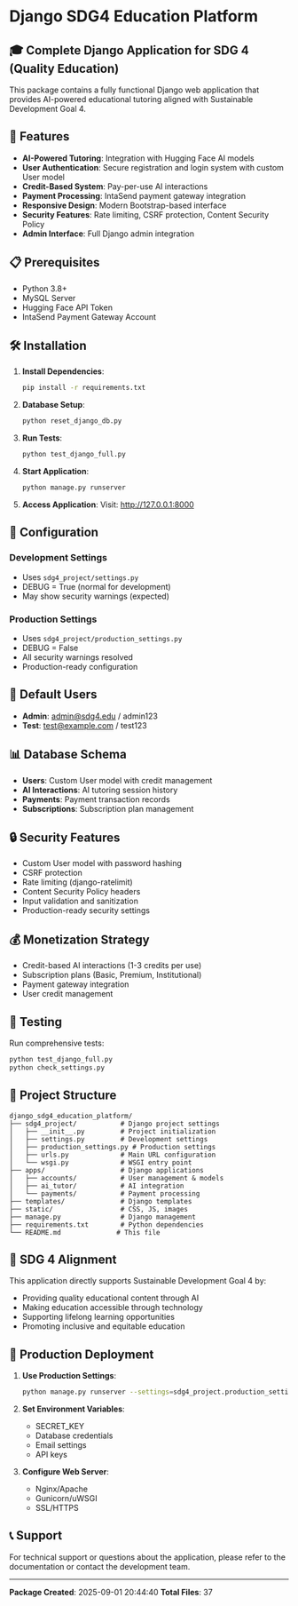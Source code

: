 # Django SDG4 Education Platform

## 🎓 Complete Django Application for SDG 4 (Quality Education)

This package contains a fully functional Django web application that provides AI-powered educational tutoring aligned with Sustainable Development Goal 4.

## 🚀 Features

- **AI-Powered Tutoring**: Integration with Hugging Face AI models
- **User Authentication**: Secure registration and login system with custom User model
- **Credit-Based System**: Pay-per-use AI interactions
- **Payment Processing**: IntaSend payment gateway integration
- **Responsive Design**: Modern Bootstrap-based interface
- **Security Features**: Rate limiting, CSRF protection, Content Security Policy
- **Admin Interface**: Full Django admin integration

## 📋 Prerequisites

- Python 3.8+
- MySQL Server
- Hugging Face API Token
- IntaSend Payment Gateway Account

## 🛠️ Installation

1. **Install Dependencies**:
   ```bash
   pip install -r requirements.txt
   ```

2. **Database Setup**:
   ```bash
   python reset_django_db.py
   ```

3. **Run Tests**:
   ```bash
   python test_django_full.py
   ```

4. **Start Application**:
   ```bash
   python manage.py runserver
   ```

5. **Access Application**:
   Visit: http://127.0.0.1:8000

## 🔧 Configuration

### Development Settings
- Uses `sdg4_project/settings.py`
- DEBUG = True (normal for development)
- May show security warnings (expected)

### Production Settings
- Uses `sdg4_project/production_settings.py`
- DEBUG = False
- All security warnings resolved
- Production-ready configuration

## 👤 Default Users

- **Admin**: admin@sdg4.edu / admin123
- **Test**: test@example.com / test123

## 📊 Database Schema

- **Users**: Custom User model with credit management
- **AI Interactions**: AI tutoring session history
- **Payments**: Payment transaction records
- **Subscriptions**: Subscription plan management

## 🔒 Security Features

- Custom User model with password hashing
- CSRF protection
- Rate limiting (django-ratelimit)
- Content Security Policy headers
- Input validation and sanitization
- Production-ready security settings

## 💰 Monetization Strategy

- Credit-based AI interactions (1-3 credits per use)
- Subscription plans (Basic, Premium, Institutional)
- Payment gateway integration
- User credit management

## 🧪 Testing

Run comprehensive tests:
```bash
python test_django_full.py
python check_settings.py
```

## 📁 Project Structure

```
django_sdg4_education_platform/
├── sdg4_project/           # Django project settings
│   ├── __init__.py         # Project initialization
│   ├── settings.py         # Development settings
│   ├── production_settings.py # Production settings
│   ├── urls.py             # Main URL configuration
│   └── wsgi.py             # WSGI entry point
├── apps/                   # Django applications
│   ├── accounts/           # User management & models
│   ├── ai_tutor/           # AI integration
│   └── payments/           # Payment processing
├── templates/              # Django templates
├── static/                 # CSS, JS, images
├── manage.py               # Django management
├── requirements.txt        # Python dependencies
└── README.md              # This file
```

## 🎯 SDG 4 Alignment

This application directly supports Sustainable Development Goal 4 by:
- Providing quality educational content through AI
- Making education accessible through technology
- Supporting lifelong learning opportunities
- Promoting inclusive and equitable education

## 🚀 Production Deployment

1. **Use Production Settings**:
   ```bash
   python manage.py runserver --settings=sdg4_project.production_settings
   ```

2. **Set Environment Variables**:
   - SECRET_KEY
   - Database credentials
   - Email settings
   - API keys

3. **Configure Web Server**:
   - Nginx/Apache
   - Gunicorn/uWSGI
   - SSL/HTTPS

## 📞 Support

For technical support or questions about the application, please refer to the documentation or contact the development team.

---
**Package Created**: 2025-09-01 20:44:40
**Total Files**: 37
